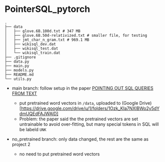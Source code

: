 # PointerSQL_pytorch
```
.
├── data
│   ├── glove.6B.100d.txt # 347 MB
│   ├── glove.6B.50d-relativized.txt # smaller file, for testing
│   ├── jmt_char_n_gram.txt # 969.1 MB
│   ├── wikisql_dev.dat
│   ├── wikisql_test.dat
│   └── wikisql_train.dat
├── .gitignore
├── data.py
├── main.py
├── models.py
├── README.md
└── utils.py
```

- main branch: follow setup in the paper [POINTING OUT SQL QUERIES FROM TEXT](https://www.microsoft.com/en-us/research/wp-content/uploads/2017/11/nl2prog.pdf)
  - put pretrained word vectors in `/data`, uploaded to (Google Drive)[https://drive.google.com/drive/u/1/folders/1Ozk_KIa7NXIBWo2y5dYdmUQEdFAJWAlD]
  - Problem: the paper said the the pretrained vectors are set untrainable to avoid over-fitting, but many special tokens in SQL will be labeld `UNK`

- no_pretrained branch: only data changed, the rest are the same as project 2
  - no need to put pretrained word vectors
